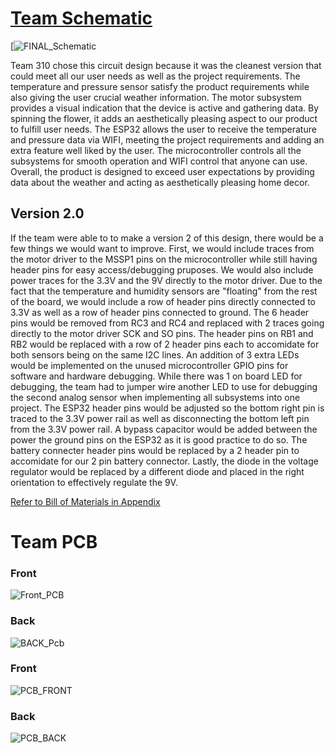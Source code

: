 # [Team Schematic](file:///C:/Users/aweso/Downloads/Hardware_Implementation_V2.pdf)  
[![FINAL_Schematic](https://github.com/Team-310/Team-310.github.io/assets/157058267/70e2dfab-d750-4600-80b0-dde252b73518)


Team 310 chose this circuit design because it was the cleanest version that could meet all our user needs as well as the project requirements. The temperature and pressure sensor satisfy the product requirements while also giving the user crucial weather information. The motor subsystem provides a visual indication that the device is active and gathering data. By spinning the flower, it adds an aesthetically pleasing aspect to our product to fulfill user needs. The ESP32 allows the user to receive the temperature and pressure data via WIFI, meeting the project requirements and adding an extra feature well liked by the user. The microcontroller controls all the subsystems for smooth operation and WIFI control that anyone can use. Overall, the product is designed to exceed user expectations by providing data about the weather and acting as aesthetically pleasing home decor.

## Version 2.0
If the team were able to to make a version 2 of this design, there would be a few things we would want to improve. First, we would include traces from the motor driver to the MSSP1 pins on the microcontroller while still having header pins for easy access/debugging pruposes. We would also include power traces for the 3.3V and the 9V directly to the motor driver. Due to the fact that the temperature and humidity sensors are "floating" from the rest of the board, we would include a row of header pins directly connected to 3.3V as well as a row of header pins connected to ground. The 6 header pins would be removed from RC3 and RC4 and replaced with 2 traces going directly to the motor driver SCK and SO pins. The header pins on RB1 and RB2 would be replaced with a row of 2 header pins each to accomidate for both sensors being on the same I2C lines. An addition of 3 extra LEDs would be implemented on the unused microcontroller GPIO pins for software and hardware debugging. While there was 1 on board LED for debugging, the team had to jumper wire another LED to use for debugging the second analog sensor when implementing all subsystems into one project. The ESP32 header pins would be adjusted so the bottom right pin is traced to the 3.3V power rail as well as disconnecting the bottom left pin from the 3.3V power rail. A bypass capacitor would be added between the power the ground pins on the ESP32 as it is good practice to do so. The battery connecter header pins would be replaced by a 2 header pin to accomidate for our 2 pin battery connector. Lastly, the diode in the voltage regulator would be replaced by a different diode and placed in the right orientation to effectively regulate the 9V.

[Refer to Bill of Materials in Appendix](Appendix.md)  

# Team PCB  
### Front  
![Front_PCB](https://github.com/Team-310/Team-310.github.io/assets/157059404/1a353fbe-5c22-4cc2-ad1c-f270f0cff043)  
### Back  
![BACK_Pcb](https://github.com/Team-310/Team-310.github.io/assets/157059404/0d64bbe5-73be-490c-8d57-07318451bece)  
### Front
![PCB_FRONT](https://github.com/Team-310/Team-310.github.io/assets/157059404/9374cf41-cafe-455a-8965-1a99d46e6b49)  
### Back  
![PCB_BACK](https://github.com/Team-310/Team-310.github.io/assets/157059404/f2522715-a8d4-4d52-9edf-f5b7bf4d4498)  

